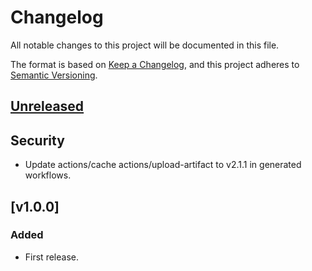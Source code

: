 # Changelog

All notable changes to this project will be documented in this file.

The format is based on [Keep a Changelog](https://keepachangelog.com/en/1.0.0/),
and this project adheres to [Semantic Versioning](https://semver.org/spec/v2.0.0.html).

## [Unreleased]

## Security

- Update actions/cache actions/upload-artifact to v2.1.1 in generated
  workflows.

## [v1.0.0]

### Added

 - First release.

[Unreleased]: https://github.com/giantswarm/devctl/tree/master
